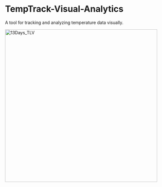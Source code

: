 # TempTrack-Visual-Analytics
A tool for tracking and analyzing temperature data visually.


<img width="500" alt="13Days_TLV" src="https://github.com/Masanbat12/TempTrack-Visual-Analytics/assets/93978448/9c70ec87-e4ad-40d9-9db3-b4a23d65ba94">
